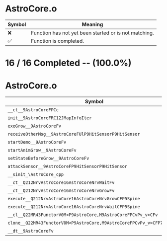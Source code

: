 # AstroCore.o
| Symbol | Meaning 
| ------------- | ------------- 
| :x: | Function has not yet been started or is not matching. 
| :white_check_mark: | Function is completed. 


# 16 / 16 Completed -- (100.0%)
# AstroCore.o
| Symbol | Decompiled? |
| ------------- | ------------- |
| `__ct__9AstroCoreFPCc` | :white_check_mark: |
| `init__9AstroCoreFRC12JMapInfoIter` | :white_check_mark: |
| `exeGrow__9AstroCoreFv` | :white_check_mark: |
| `receiveOtherMsg__9AstroCoreFUlP9HitSensorP9HitSensor` | :white_check_mark: |
| `startDemo__9AstroCoreFv` | :white_check_mark: |
| `startAnimGrow__9AstroCoreFv` | :white_check_mark: |
| `setStateBeforeGrow__9AstroCoreFv` | :white_check_mark: |
| `attackSensor__9AstroCoreFP9HitSensorP9HitSensor` | :white_check_mark: |
| `__sinit_\AstroCore_cpp` | :white_check_mark: |
| `__ct__Q212NrvAstroCore16AstroCoreNrvWaitFv` | :white_check_mark: |
| `__ct__Q212NrvAstroCore16AstroCoreNrvGrowFv` | :white_check_mark: |
| `execute__Q212NrvAstroCore16AstroCoreNrvGrowCFP5Spine` | :white_check_mark: |
| `execute__Q212NrvAstroCore16AstroCoreNrvWaitCFP5Spine` | :white_check_mark: |
| `__cl__Q22MR43FunctorV0M<P9AstroCore,M9AstroCoreFPCvPv_v>CFv` | :white_check_mark: |
| `clone__Q22MR43FunctorV0M<P9AstroCore,M9AstroCoreFPCvPv_v>CFP7JKRHeap` | :white_check_mark: |
| `__dt__9AstroCoreFv` | :white_check_mark: |
